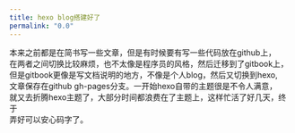 ```yaml
---
title: hexo blog搭建好了
permalink: "0.0"
---
```

本来之前都是在简书写一些文章，但是有时候要有写一些代码放在github上，  
在两者之间切换比较麻烦，也不太像是程序员的风格，然后迁移到了gitbook上，  
但是gitbook更像是写文档说明的地方，不像是个人blog，然后又切换到hexo,  
文章保存在github gh-pages分支。一开始hexo自带的主题很是不令人满意，  
就又去折腾hexo主题了，大部分时间都浪费在了主题上，这样忙活了好几天，终于  
弄好可以安心码字了。
